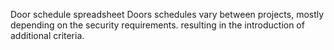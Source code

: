 Door schedule spreadsheet
Doors schedules vary between projects, mostly depending on the security requirements. resulting in the introduction of additional criteria.
